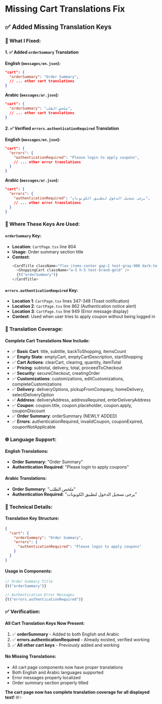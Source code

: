 # Missing Cart Translations Fix

## ✅ **Added Missing Translation Keys**

### **🔧 What I Fixed:**

#### **1. ✅ Added `orderSummary` Translation**

**English (`messages/en.json`):**
```json
"cart": {
  "orderSummary": "Order Summary",
  // ... other cart translations
}
```

**Arabic (`messages/ar.json`):**
```json
"cart": {
  "orderSummary": "ملخص الطلب",
  // ... other cart translations
}
```

#### **2. ✅ Verified `errors.authenticationRequired` Translation**

**English (`messages/en.json`):**
```json
"cart": {
  "errors": {
    "authenticationRequired": "Please login to apply coupons",
    // ... other error translations
  }
}
```

**Arabic (`messages/ar.json`):**
```json
"cart": {
  "errors": {
    "authenticationRequired": "يرجى تسجيل الدخول لتطبيق الكوبونات",
    // ... other error translations
  }
}
```

### **📍 Where These Keys Are Used:**

#### **`orderSummary` Key:**
- **Location**: `CartPage.tsx` line 804
- **Usage**: Order summary section title
- **Context**: 
  ```typescript
  <CardTitle className="flex items-center gap-2 text-gray-900 dark:text-gray-100">
    <ShoppingCart className="w-5 h-5 text-brand-gold" />
    {t("orderSummary")}
  </CardTitle>
  ```

#### **`errors.authenticationRequired` Key:**
- **Location 1**: `CartPage.tsx` lines 347-348 (Toast notification)
- **Location 2**: `CartPage.tsx` line 862 (Authentication notice alert)
- **Location 3**: `CartPage.tsx` line 949 (Error message display)
- **Context**: Used when user tries to apply coupon without being logged in

### **🎯 Translation Coverage:**

#### **Complete Cart Translations Now Include:**
- ✅ **Basic Cart**: title, subtitle, backToShopping, itemsCount
- ✅ **Empty State**: emptyCart, emptyCartDescription, startShopping
- ✅ **Cart Actions**: clearCart, clearing, quantity, itemTotal
- ✅ **Pricing**: subtotal, delivery, total, proceedToCheckout
- ✅ **Security**: secureCheckout, creatingOrder
- ✅ **Customizations**: customizations, editCustomizations, completeCustomizations
- ✅ **Delivery**: deliveryOptions, pickupFromCompany, homeDelivery, selectDeliveryOption
- ✅ **Address**: deliveryAddress, addressRequired, enterDeliveryAddress
- ✅ **Coupon**: coupon.title, coupon.placeholder, coupon.apply, couponDiscount
- ✅ **Order Summary**: orderSummary (NEWLY ADDED)
- ✅ **Errors**: authenticationRequired, invalidCoupon, couponExpired, couponNotApplicable

### **🌐 Language Support:**

#### **English Translations:**
- **Order Summary**: "Order Summary"
- **Authentication Required**: "Please login to apply coupons"

#### **Arabic Translations:**
- **Order Summary**: "ملخص الطلب"
- **Authentication Required**: "يرجى تسجيل الدخول لتطبيق الكوبونات"

### **🔧 Technical Details:**

#### **Translation Key Structure:**
```json
{
  "cart": {
    "orderSummary": "Order Summary",
    "errors": {
      "authenticationRequired": "Please login to apply coupons"
    }
  }
}
```

#### **Usage in Components:**
```typescript
// Order Summary Title
{t("orderSummary")}

// Authentication Error Messages
{t("errors.authenticationRequired")}
```

### **✅ Verification:**

#### **All Cart Translation Keys Now Present:**
1. ✅ **orderSummary** - Added to both English and Arabic
2. ✅ **errors.authenticationRequired** - Already existed, verified working
3. ✅ **All other cart keys** - Previously added and working

#### **No Missing Translations:**
- All cart page components now have proper translations
- Both English and Arabic languages supported
- Error messages properly localized
- Order summary section properly titled

**The cart page now has complete translation coverage for all displayed text!** 🌐✨
